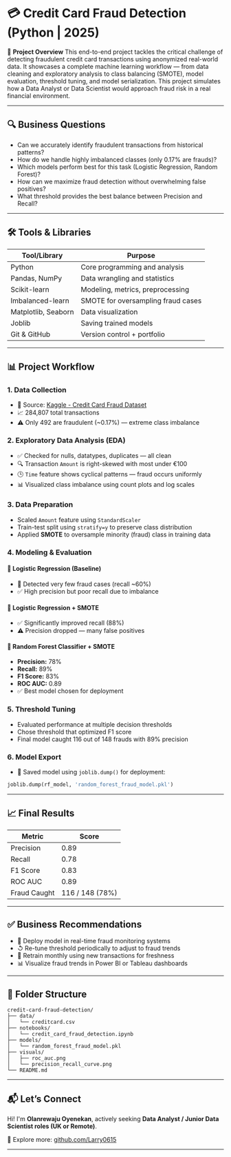 # 💳 Credit Card Fraud Detection (Python | 2025)

📌 **Project Overview**
This end-to-end project tackles the critical challenge of detecting fraudulent credit card transactions using anonymized real-world data. It showcases a complete machine learning workflow — from data cleaning and exploratory analysis to class balancing (SMOTE), model evaluation, threshold tuning, and model serialization. This project simulates how a Data Analyst or Data Scientist would approach fraud risk in a real financial environment.

---

## 🔍 Business Questions

*  Can we accurately identify fraudulent transactions from historical patterns?
*  How do we handle highly imbalanced classes (only 0.17% are frauds)?
*  Which models perform best for this task (Logistic Regression, Random Forest)?
*  How can we maximize fraud detection without overwhelming false positives?
*  What threshold provides the best balance between Precision and Recall?

---

## 🛠️ Tools & Libraries

| Tool/Library        | Purpose                            |
| ------------------- | ---------------------------------- |
| Python              | Core programming and analysis      |
| Pandas, NumPy       | Data wrangling and statistics      |
| Scikit-learn        | Modeling, metrics, preprocessing   |
| Imbalanced-learn    | SMOTE for oversampling fraud cases |
| Matplotlib, Seaborn | Data visualization                 |
| Joblib              | Saving trained models              |
| Git & GitHub        | Version control + portfolio        |

---

## 📊 Project Workflow

### 1. **Data Collection**

* 📂 Source: [Kaggle - Credit Card Fraud Dataset](https://www.kaggle.com/datasets/mlg-ulb/creditcardfraud)
* 📈 284,807 total transactions
* ⚠️ Only 492 are fraudulent (\~0.17%) — extreme class imbalance

### 2. **Exploratory Data Analysis (EDA)**

* ✅ Checked for nulls, datatypes, duplicates — all clean
* 🔍 Transaction `Amount` is right-skewed with most under €100
* 🕒 `Time` feature shows cyclical patterns — fraud occurs uniformly
* 📊 Visualized class imbalance using count plots and log scales

### 3. **Data Preparation**

*  Scaled `Amount` feature using `StandardScaler`
*  Train-test split using `stratify=y` to preserve class distribution
*  Applied **SMOTE** to oversample minority (fraud) class in training data

### 4. **Modeling & Evaluation**

#### 🔹 Logistic Regression (Baseline)

* 🚫 Detected very few fraud cases (recall \~60%)
* ✅ High precision but poor recall due to imbalance

#### 🔹 Logistic Regression + SMOTE

* ✅ Significantly improved recall (88%)
* ⚠️ Precision dropped — many false positives

#### 🔹 Random Forest Classifier + SMOTE

*  **Precision:** 78%
*  **Recall:** 89%
*  **F1 Score:** 83%
*  **ROC AUC:** 0.89
* ✅ Best model chosen for deployment

### 5. **Threshold Tuning**

*  Evaluated performance at multiple decision thresholds
*  Chose threshold that optimized F1 score
*  Final model caught 116 out of 148 frauds with 89% precision

### 6. **Model Export**

* 📂 Saved model using `joblib.dump()` for deployment:

```python
joblib.dump(rf_model, 'random_forest_fraud_model.pkl')
```

---

## 📈 Final Results

| Metric       | Score           |
| ------------ | --------------- |
| Precision    | 0.89            |
| Recall       | 0.78            |
| F1 Score     | 0.83            |
| ROC AUC      | 0.89            |
| Fraud Caught | 116 / 148 (78%) |

---

## ✅ Business Recommendations

* 🌟 Deploy model in real-time fraud monitoring systems
* ↺ Re-tune threshold periodically to adjust to fraud trends
* 🧪 Retrain monthly using new transactions for freshness
* 📊 Visualize fraud trends in Power BI or Tableau dashboards

---

## 📂 Folder Structure

```
credit-card-fraud-detection/
├── data/
│   └── creditcard.csv
├── notebooks/
│   └── credit_card_fraud_detection.ipynb
├── models/
│   └── random_forest_fraud_model.pkl
├── visuals/
│   ├── roc_auc.png
│   └── precision_recall_curve.png
└── README.md
```

---

## 📬 Let’s Connect

Hi! I'm **Olanrewaju Oyenekan**, actively seeking **Data Analyst / Junior Data Scientist roles (UK or Remote)**.

🔗 Explore more: [github.com/Larry0615](https://github.com/Larry0615)

---
